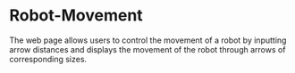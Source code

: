 # Robot-Movement
The web page allows users to control the movement of a robot by inputting arrow distances and displays the movement of the robot through arrows of corresponding sizes.
